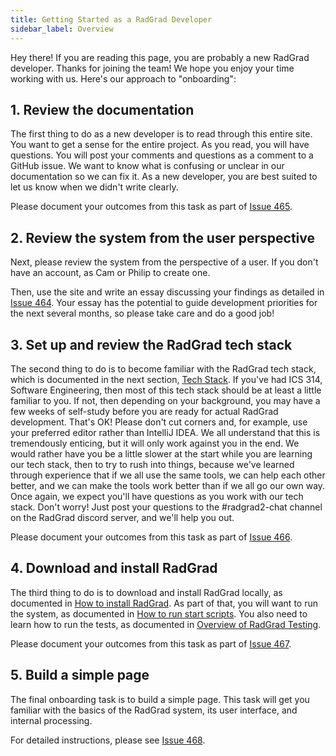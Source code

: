 ```yaml
---
title: Getting Started as a RadGrad Developer
sidebar_label: Overview
---
```


Hey there!  If you are reading this page, you are probably a new RadGrad developer.  Thanks for joining the team!  We hope you enjoy your time working with us. Here's our approach to "onboarding":

## 1. Review the documentation

The first thing to do as a new developer is to read through this entire site. You want to get a sense for the entire project.  As you read, you will have questions. You will post your comments and questions as a comment to a GitHub issue. We want to know what is confusing or unclear in our documentation so we can fix it. As a new developer, you are best suited to let us know when we didn't write clearly.

Please document your outcomes from this task as part of [Issue 465](https://github.com/radgrad/radgrad2/issues/465).

## 2. Review the system from the user perspective

Next, please review the system from the perspective of a user.  If you don't have an account, as Cam or Philip to create one.

Then, use the site and write an essay discussing your findings as detailed in [Issue 464](https://github.com/radgrad/radgrad2/issues/464).  Your essay has the potential to guide development priorities for the next several months, so please take care and do a good job!

## 3. Set up and review the RadGrad tech stack

The second thing to do is to become familiar with the RadGrad tech stack, which is documented in the next section, [Tech Stack](./tech-stack). If you've had ICS 314, Software Engineering, then most of this tech stack should be at least a little familiar to you.  If not, then depending on your background, you may have a few weeks of self-study before you are ready for actual RadGrad development. That's OK!  Please don't cut corners and, for example, use your preferred editor rather than IntelliJ IDEA.  We all understand that this is tremendously enticing, but it will only work against you in the end. We would rather have you be a little slower at the start while you are learning our tech stack, then to try to rush into things, because we've learned through experience that if we all use the same tools, we can help each other better, and we can make the tools work better than if we all go our own way. Once again, we expect you'll have questions as you work with our tech stack. Don't worry!  Just post your questions to the #radgrad2-chat channel on the RadGrad discord server, and we'll help you out.

Please document your outcomes from this task as part of [Issue 466](https://github.com/radgrad/radgrad2/issues/466).

## 4. Download and install RadGrad

The third thing to do is to download and install RadGrad locally, as documented in [How to install RadGrad](./howto/install-radgrad). As part of that, you will want to run the system, as documented in [How to run start scripts](./howto/run-scripts). You also need to learn how to run the tests, as documented in [Overview of RadGrad Testing](../testing/overview).

Please document your outcomes from this task as part of [Issue 467](https://github.com/radgrad/radgrad2/issues/467).

## 5. Build a simple page

The final onboarding task is to build a simple page. This task will get you familiar with the basics of the RadGrad system, its user interface, and internal processing.

For detailed instructions, please see [Issue 468](https://github.com/radgrad/radgrad2/issues/468).








